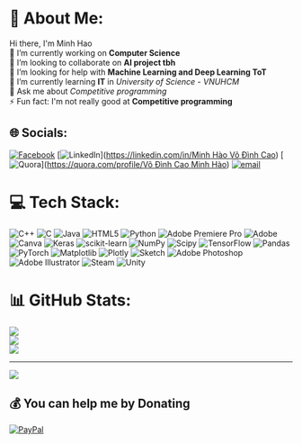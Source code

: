 # 💫 About Me:
Hi there, I'm Minh Hao<br>🔭 I’m currently working on **Computer Science**<br>👯 I’m looking to collaborate on **AI project tbh**<br>🤝 I’m looking for help with **Machine Learning and Deep Learning ToT**<br>🌱 I’m currently learning **IT** in *University of Science - VNUHCM*<br>💬 Ask me about *Competitive programming*<br>⚡ Fun fact: I'm not really good at **Competitive programming**


## 🌐 Socials:
[![Facebook](https://img.shields.io/badge/Facebook-%231877F2.svg?logo=Facebook&logoColor=white)](https://facebook.com/HaoVoxx) [![LinkedIn](https://img.shields.io/badge/LinkedIn-%230077B5.svg?logo=linkedin&logoColor=white)]([https://linkedin.com/in/Minh Hào Võ Đình Cao](https://www.linkedin.com/in/minh-h%C3%A0o-v%C3%B5-%C4%91%C3%ACnh-cao-b6bb4833a/?lipi=urn%3Ali%3Apage%3Ad_flagship3_profile_verification_details%3BGGB7WstHQWCnERh7gNhdNQ%3D%3D)) [![Quora](https://img.shields.io/badge/Quora-%23B92B27.svg?logo=Quora&logoColor=white)]([https://quora.com/profile/Võ Đình Cao Minh Hào](https://www.quora.com/profile/V%C3%B5-%C4%90%C3%ACnh-Cao-Minh-H%C3%A0o/)) [![email](https://img.shields.io/badge/Email-D14836?logo=gmail&logoColor=white)](mailto:vodinhcaominhhao687@gmail.com) 

# 💻 Tech Stack:
![C++](https://img.shields.io/badge/c++-%2300599C.svg?style=for-the-badge&logo=c%2B%2B&logoColor=white) ![C](https://img.shields.io/badge/c-%2300599C.svg?style=for-the-badge&logo=c&logoColor=white) ![Java](https://img.shields.io/badge/java-%23ED8B00.svg?style=for-the-badge&logo=openjdk&logoColor=white) ![HTML5](https://img.shields.io/badge/html5-%23E34F26.svg?style=for-the-badge&logo=html5&logoColor=white) ![Python](https://img.shields.io/badge/python-3670A0?style=for-the-badge&logo=python&logoColor=ffdd54) ![Adobe Premiere Pro](https://img.shields.io/badge/Adobe%20Premiere%20Pro-9999FF.svg?style=for-the-badge&logo=Adobe%20Premiere%20Pro&logoColor=white) ![Adobe](https://img.shields.io/badge/adobe-%23FF0000.svg?style=for-the-badge&logo=adobe&logoColor=white) ![Canva](https://img.shields.io/badge/Canva-%2300C4CC.svg?style=for-the-badge&logo=Canva&logoColor=white) ![Keras](https://img.shields.io/badge/Keras-%23D00000.svg?style=for-the-badge&logo=Keras&logoColor=white) ![scikit-learn](https://img.shields.io/badge/scikit--learn-%23F7931E.svg?style=for-the-badge&logo=scikit-learn&logoColor=white) ![NumPy](https://img.shields.io/badge/numpy-%23013243.svg?style=for-the-badge&logo=numpy&logoColor=white) ![Scipy](https://img.shields.io/badge/SciPy-%230C55A5.svg?style=for-the-badge&logo=scipy&logoColor=%white) ![TensorFlow](https://img.shields.io/badge/TensorFlow-%23FF6F00.svg?style=for-the-badge&logo=TensorFlow&logoColor=white) ![Pandas](https://img.shields.io/badge/pandas-%23150458.svg?style=for-the-badge&logo=pandas&logoColor=white) ![PyTorch](https://img.shields.io/badge/PyTorch-%23EE4C2C.svg?style=for-the-badge&logo=PyTorch&logoColor=white) ![Matplotlib](https://img.shields.io/badge/Matplotlib-%23ffffff.svg?style=for-the-badge&logo=Matplotlib&logoColor=black) ![Plotly](https://img.shields.io/badge/Plotly-%233F4F75.svg?style=for-the-badge&logo=plotly&logoColor=white) ![Sketch](https://img.shields.io/badge/Sketch-FFB387?style=for-the-badge&logo=sketch&logoColor=black) ![Adobe Photoshop](https://img.shields.io/badge/adobe%20photoshop-%2331A8FF.svg?style=for-the-badge&logo=adobe%20photoshop&logoColor=white) ![Adobe Illustrator](https://img.shields.io/badge/adobe%20illustrator-%23FF9A00.svg?style=for-the-badge&logo=adobe%20illustrator&logoColor=white) ![Steam](https://img.shields.io/badge/steam-%23000000.svg?style=for-the-badge&logo=steam&logoColor=white) ![Unity](https://img.shields.io/badge/unity-%23000000.svg?style=for-the-badge&logo=unity&logoColor=white)
# 📊 GitHub Stats:
![](https://github-readme-stats.vercel.app/api?username=HaoVoxx&theme=dark&hide_border=false&include_all_commits=true&count_private=true)<br/>
![](https://nirzak-streak-stats.vercel.app/?user=HaoVoxx&theme=dark&hide_border=false)<br/>
![](https://github-readme-stats.vercel.app/api/top-langs/?username=HaoVoxx&theme=dark&hide_border=false&include_all_commits=true&count_private=true&layout=compact)

---
[![](https://visitcount.itsvg.in/api?id=HaoVoxx&icon=0&color=0)](https://visitcount.itsvg.in)

  ## 💰 You can help me by Donating
  [![PayPal](https://img.shields.io/badge/PayPal-00457C?style=for-the-badge&logo=paypal&logoColor=white)](https://paypal.me/vodinhcaominhhao687@gmail.com) 

  
<!-- Proudly created with GPRM ( https://gprm.itsvg.in ) -->
